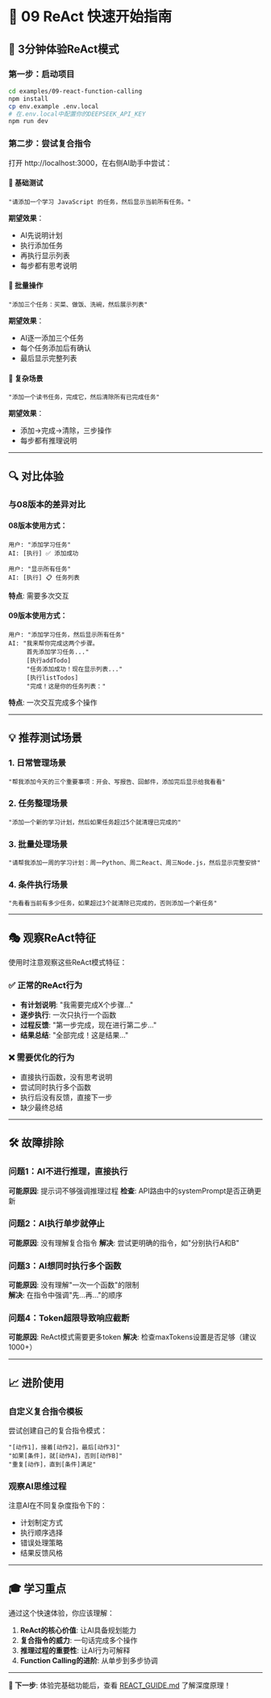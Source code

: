# 🚀 09 ReAct 快速开始指南

## 🎯 3分钟体验ReAct模式

### 第一步：启动项目
```bash
cd examples/09-react-function-calling
npm install
cp env.example .env.local
# 在.env.local中配置你的DEEPSEEK_API_KEY
npm run dev
```

### 第二步：尝试复合指令
打开 http://localhost:3000，在右侧AI助手中尝试：

#### 🧪 基础测试
```
"请添加一个学习 JavaScript 的任务，然后显示当前所有任务。"
```

**期望效果**：
- AI先说明计划
- 执行添加任务
- 再执行显示列表
- 每步都有思考说明

#### 🧪 批量操作
```
"添加三个任务：买菜、做饭、洗碗，然后展示列表"
```

**期望效果**：
- AI逐一添加三个任务
- 每个任务添加后有确认
- 最后显示完整列表

#### 🧪 复杂场景
```
"添加一个读书任务，完成它，然后清除所有已完成任务"
```

**期望效果**：
- 添加→完成→清除，三步操作
- 每步都有推理说明

---

## 🔍 对比体验

### 与08版本的差异对比

#### 08版本使用方式：
```
用户: "添加学习任务"
AI: [执行] ✅ 添加成功

用户: "显示所有任务"  
AI: [执行] 📋 任务列表
```
**特点**: 需要多次交互

#### 09版本使用方式：
```
用户: "添加学习任务，然后显示所有任务"
AI: "我来帮你完成这两个步骤。
     首先添加学习任务..."
     [执行addTodo]
     "任务添加成功！现在显示列表..."
     [执行listTodos]
     "完成！这是你的任务列表："
```
**特点**: 一次交互完成多个操作

---

## 💡 推荐测试场景

### 1. 日常管理场景
```
"帮我添加今天的三个重要事项：开会、写报告、回邮件，添加完后显示给我看看"
```

### 2. 任务整理场景
```
"添加一个新的学习计划，然后如果任务超过5个就清理已完成的"
```

### 3. 批量处理场景  
```
"请帮我添加一周的学习计划：周一Python、周二React、周三Node.js，然后显示完整安排"
```

### 4. 条件执行场景
```
"先看看当前有多少任务，如果超过3个就清除已完成的，否则添加一个新任务"
```

---

## 🎭 观察ReAct特征

使用时注意观察这些ReAct模式特征：

### ✅ 正常的ReAct行为
- **有计划说明**: "我需要完成X个步骤..."
- **逐步执行**: 一次只执行一个函数
- **过程反馈**: "第一步完成，现在进行第二步..."
- **结果总结**: "全部完成！这是结果..."

### ❌ 需要优化的行为
- 直接执行函数，没有思考说明
- 尝试同时执行多个函数
- 执行后没有反馈，直接下一步
- 缺少最终总结

---

## 🛠️ 故障排除

### 问题1：AI不进行推理，直接执行
**可能原因**: 提示词不够强调推理过程
**检查**: API路由中的systemPrompt是否正确更新

### 问题2：AI执行单步就停止
**可能原因**: 没有理解复合指令
**解决**: 尝试更明确的指令，如"分别执行A和B"

### 问题3：AI想同时执行多个函数
**可能原因**: 没有理解"一次一个函数"的限制  
**解决**: 在指令中强调"先...再..."的顺序

### 问题4：Token超限导致响应截断
**可能原因**: ReAct模式需要更多token
**解决**: 检查maxTokens设置是否足够（建议1000+）

---

## 📈 进阶使用

### 自定义复合指令模板
尝试创建自己的复合指令模式：

```
"[动作1]，接着[动作2]，最后[动作3]"
"如果[条件]，就[动作A]，否则[动作B]"  
"重复[动作]，直到[条件]满足"
```

### 观察AI思维过程
注意AI在不同复杂度指令下的：
- 计划制定方式
- 执行顺序选择
- 错误处理策略
- 结果反馈风格

---

## 🎓 学习重点

通过这个快速体验，你应该理解：

1. **ReAct的核心价值**: 让AI具备规划能力
2. **复合指令的威力**: 一句话完成多个操作
3. **推理过程的重要性**: 让AI行为可解释
4. **Function Calling的进阶**: 从单步到多步协调

---

**🎯 下一步**: 体验完基础功能后，查看 [REACT_GUIDE.md](./REACT_GUIDE.md) 了解深度原理！ 